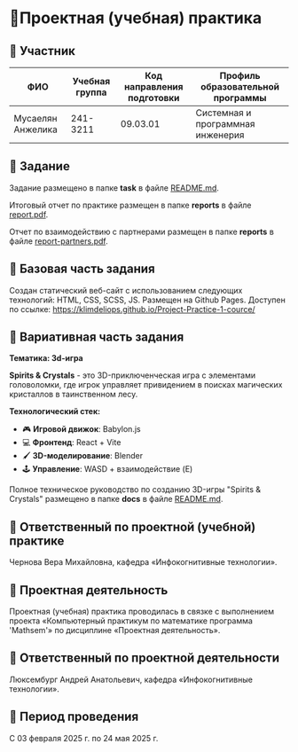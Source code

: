 # 👾Проектная (учебная) практика

## 💜 Участник

| ФИО | Учебная группа | Код направления подготовки | Профиль образовательной программы |
|-|-|-|-|
| Мусаелян Анжелика | 241-3211 | 09.03.01 | Cистемная и программная инженерия |


## 💜 Задание

Задание размещено в папке **task** в файле [README.md](task/README.md).

Итоговый отчет по практике размещен в папке **reports** в файле [report.pdf](reports/report.pdf).

Отчет по взаимодействию с партнерами размещен в папке **reports** в файле [report-partners.pdf](reports/report-partners.pdf).

## 💠 Базовая часть задания

Создан статический веб-сайт с использованием следующих технологий: HTML, CSS, SCSS, JS.
Размещен на Github Pages. Доступен по ссылке:
https://klimdeliops.github.io/Project-Practice-1-cource/

## 💠 Вариативная часть задания

**Тематика: 3d-игра**

**Spirits & Crystals** - это 3D-приключенческая игра с элементами головоломки, где игрок управляет привидением в поисках магических кристаллов в таинственном лесу.

**Технологический стек:**
- 🎮 **Игровой движок**: Babylon.js
- 💻 **Фронтенд**: React + Vite
- 🖌️ **3D-моделирование**: Blender
- 🕹️ **Управление**: WASD + взаимодействие (E)

Полное техническое руководство по созданию 3D-игры "Spirits & Crystals" размещено в папке **docs** в файле [README.md](docs/README.md).

## 💙 Ответственный по проектной (учебной) практике

Чернова Вера Михайловна, кафедра «Инфокогнитивные технологии».

## 💜 Проектная деятельность

Проектная (учебная) практика проводилась в связке с выполнением проекта «Компьютерный практикум по математике программа 'Mathsem'» по дисциплине «Проектная деятельность».

## 💙 Ответственный по проектной деятельности

Люксембург Андрей Анатольевич, кафедра «Инфокогнитивные технологии».

## 📆 Период проведения

С 03 февраля 2025 г. по 24 мая 2025 г.
